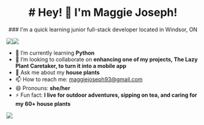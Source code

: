 <h1 align='center'> # Hey! 👋 I'm Maggie Joseph! </h1>

<p align='center'> ### I'm a quick learning junior full-stack developer located in Windsor, ON </p>

<div style="display: flex; flex-direction: row;">
 <img class="img" src="https://github-readme-stats.vercel.app/api?username=maggiejoe)](https://github.com/maggiejoe/github-readme-stats&show_icons=true&theme=radical" />
 <img class="img" src="https://github-readme-stats.vercel.app/api/top-langs/?username=maggiejoe)](https://github.com/maggiejoe/github-readme-stats&theme=radical" />
</div>


- 🌱 I’m currently learning **Python**
- 👯 I’m looking to collaborate on **enhancing one of my projects, The Lazy Plant Caretaker, to turn it into a mobile app**
- 💬 Ask me about my **house plants**
- 📫 How to reach me: maggiejoseph93@gmail.com
- 😄 Pronouns: **she/her**
- ⚡ Fun fact: **I live for outdoor adventures, sipping on tea, and caring for my 60+ house plants**


![](https://komarev.com/ghpvc/?username=maggiejoe&style=flat-square&color=brightgreen)
